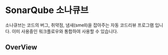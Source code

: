 # SonarQube 소나큐브



소나큐브는 코드의 버그, 취약점, 냄새(smell)을 잡아주는 자동 코드리뷰 프로그램 입니다. 이미 사용중인 워크플로우와 통합하여 사용할 수 있습니다.



## OverView